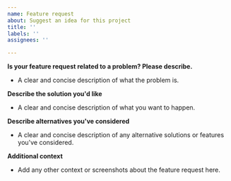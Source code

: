 ```yaml
---
name: Feature request
about: Suggest an idea for this project
title: ''
labels: ''
assignees: ''

---
```


**Is your feature request related to a problem? Please describe.**
 - A clear and concise description of what the problem is.

**Describe the solution you'd like**
 - A clear and concise description of what you want to happen.

**Describe alternatives you've considered**
 - A clear and concise description of any alternative solutions or features you've considered.

**Additional context**
 - Add any other context or screenshots about the feature request here.
